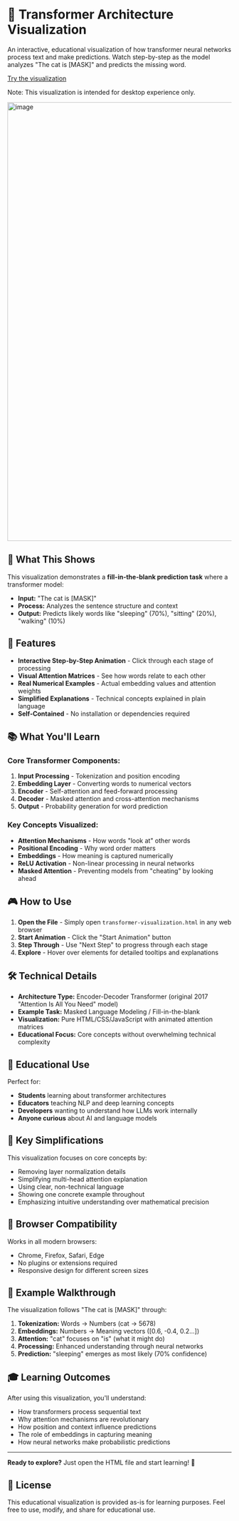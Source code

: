 # 🤖 Transformer Architecture Visualization

An interactive, educational visualization of how transformer neural networks process text and make predictions. Watch step-by-step as the model analyzes "The cat is [MASK]" and predicts the missing word.

[Try the visualization](https://ava11235.github.io/transformer-arch-visualization/index.html)

Note: This visualization is intended for desktop experience only. 

<img width="1662" height="985" alt="image" src="https://github.com/user-attachments/assets/ca172ee0-0e4b-4071-8723-940f04af1d39" />


## 🎯 What This Shows

This visualization demonstrates a **fill-in-the-blank prediction task** where a transformer model:
- **Input:** "The cat is [MASK]"
- **Process:** Analyzes the sentence structure and context
- **Output:** Predicts likely words like "sleeping" (70%), "sitting" (20%), "walking" (10%)

## 🚀 Features

- **Interactive Step-by-Step Animation** - Click through each stage of processing
- **Visual Attention Matrices** - See how words relate to each other
- **Real Numerical Examples** - Actual embedding values and attention weights
- **Simplified Explanations** - Technical concepts explained in plain language
- **Self-Contained** - No installation or dependencies required

## 📚 What You'll Learn

### Core Transformer Components:
1. **Input Processing** - Tokenization and position encoding
2. **Embedding Layer** - Converting words to numerical vectors
3. **Encoder** - Self-attention and feed-forward processing
4. **Decoder** - Masked attention and cross-attention mechanisms
5. **Output** - Probability generation for word prediction

### Key Concepts Visualized:
- **Attention Mechanisms** - How words "look at" other words
- **Positional Encoding** - Why word order matters
- **Embeddings** - How meaning is captured numerically
- **ReLU Activation** - Non-linear processing in neural networks
- **Masked Attention** - Preventing models from "cheating" by looking ahead

## 🎮 How to Use

1. **Open the File** - Simply open `transformer-visualization.html` in any web browser
2. **Start Animation** - Click the "Start Animation" button
3. **Step Through** - Use "Next Step" to progress through each stage
4. **Explore** - Hover over elements for detailed tooltips and explanations

## 🛠️ Technical Details

- **Architecture Type:** Encoder-Decoder Transformer (original 2017 "Attention Is All You Need" model)
- **Example Task:** Masked Language Modeling / Fill-in-the-blank
- **Visualization:** Pure HTML/CSS/JavaScript with animated attention matrices
- **Educational Focus:** Core concepts without overwhelming technical complexity

## 📖 Educational Use

Perfect for:
- **Students** learning about transformer architectures
- **Educators** teaching NLP and deep learning concepts
- **Developers** wanting to understand how LLMs work internally
- **Anyone curious** about AI and language models

## 🌟 Key Simplifications

This visualization focuses on core concepts by:
- Removing layer normalization details
- Simplifying multi-head attention explanation
- Using clear, non-technical language
- Showing one concrete example throughout
- Emphasizing intuitive understanding over mathematical precision

## 🔧 Browser Compatibility

Works in all modern browsers:
- Chrome, Firefox, Safari, Edge
- No plugins or extensions required
- Responsive design for different screen sizes

## 📝 Example Walkthrough

The visualization follows "The cat is [MASK]" through:
1. **Tokenization:** Words → Numbers (cat → 5678)
2. **Embeddings:** Numbers → Meaning vectors ([0.6, -0.4, 0.2...])
3. **Attention:** "cat" focuses on "is" (what it might do)
4. **Processing:** Enhanced understanding through neural networks
5. **Prediction:** "sleeping" emerges as most likely (70% confidence)

## 🎓 Learning Outcomes

After using this visualization, you'll understand:
- How transformers process sequential text
- Why attention mechanisms are revolutionary
- How position and context influence predictions
- The role of embeddings in capturing meaning
- How neural networks make probabilistic predictions

---

**Ready to explore?** Just open the HTML file and start learning! 🚀

## 📄 License


This educational visualization is provided as-is for learning purposes. Feel free to use, modify, and share for educational use.



